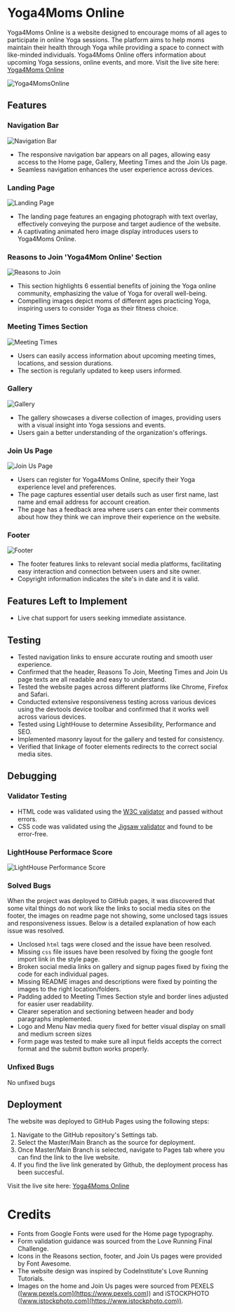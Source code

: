 # Yoga4Moms Online

Yoga4Moms Online is a website designed to encourage moms of all ages to participate in online Yoga sessions. The platform aims to help moms maintain their health through Yoga while providing a space to connect with like-minded individuals. Yoga4Moms Online offers information about upcoming Yoga sessions, online events, and more.
Visit the live site here: [Yoga4Moms Online](https://irishcoders.github.io/yogamomsonline/)

![Yoga4MomsOnline](assets/images/doc/yoga4mompage.png)

## Features

### Navigation Bar

![Navigation Bar](assets/images/doc/y4m_navbar.png)

- The responsive navigation bar appears on all pages, allowing easy access to the Home page, Gallery, Meeting Times and the Join Us page.
- Seamless navigation enhances the user experience across devices.

### Landing Page

![Landing Page](assets/images/doc/y4mlanding_mark.png)

- The landing page features an engaging photograph with text overlay, effectively conveying the purpose and target audience of the website.
- A captivating animated hero image display introduces users to Yoga4Moms Online.

### Reasons to Join 'Yoga4Mom Online' Section

![Reasons to Join](assets/images/doc/y4mreasons_section.png)

- This section highlights 6 essential benefits of joining the Yoga online community, emphasizing the value of Yoga for overall well-being.
- Compelling images depict moms of different ages practicing Yoga, inspiring users to consider Yoga as their fitness choice.

### Meeting Times Section

![Meeting Times](assets/images/doc/y4m_meetingsection.png)

- Users can easily access information about upcoming meeting times, locations, and session durations.
- The section is regularly updated to keep users informed.

### Gallery

![Gallery](assets/images/doc/y4m_gallery.png)

- The gallery showcases a diverse collection of images, providing users with a visual insight into Yoga sessions and events.
- Users gain a better understanding of the organization's offerings.

### Join Us Page

![Join Us Page](assets/images/doc/y4m_join_us.png)

- Users can register for Yoga4Moms Online, specify their Yoga experience level and preferences.
- The page captures essential user details such as user first name, last name and email address for account creation.
- The page has a feedback area where users can enter their comments about how they think we can improve their experience on the website.

### Footer

![Footer](assets/images/doc/y4m_footer.png)

- The footer features links to relevant social media platforms, facilitating easy interaction and connection between users and site owner.
- Copyright information indicates the site's in date and it is valid.

## Features Left to Implement

- Live chat support for users seeking immediate assistance.

## Testing

- Tested navigation links to ensure accurate routing and smooth user experience.
- Confirmed that the header, Reasons To Join, Meeting Times and Join Us page texts are all readable and easy to understand.
- Tested the website pages across different platforms like Chrome, Firefox and Safari.
- Conducted extensive responsiveness testing across various devices using the devtools device toolbar and confirmed that it works well across various devices.
- Tested using LightHouse to determine Assesibility, Performance and SEO.
- Implemented masonry layout for the gallery and tested for consistency.
- Verified that linkage of footer elements redirects to the correct social media sites.

## Debugging

### Validator Testing

- HTML code was validated using the [W3C validator](<https://validator.w3.org/nu/#textarea>) and passed without errors.
- CSS code was validated using the [Jigsaw validator](<https://jigsaw.w3.org/css-validator/validator>) and found to be error-free.

### LightHouse Performace Score

![LightHouse Performance Score](assets/images/doc/y4m_lighthouse.png)

### Solved Bugs

When the project was deployed to GitHub pages, it was discovered that some vital things do not work like the links to social media sites on the footer, the images on readme page not showing, some unclosed tags issues and responsiveness issues. Below is a detailed explanation of how each issue was resolved.

- Unclosed `html` tags were closed and the issue have been resolved.
- Missing `css` file issues have been resolved by fixing the google font import link in the style page.
- Broken social media links on gallery and signup pages fixed by fixing the code for each individual pages.
- Missing README images and descriptions were fixed by pointing the images to the right location/folders.
- Padding added to Meeting Times Section style and border lines adjusted for easier user readability.
- Clearer seperation and sectioning between header and body paragraphs implemented.
- Logo and Menu Nav media query fixed for better visual display on small and medium screen sizes
- Form page was tested to make sure all input fields accepts the correct format and the submit button works properly.
  
### Unfixed Bugs

No unfixed bugs

## Deployment

  The website was deployed to GitHub Pages using the following steps:

  1. Navigate to the GitHub repository's Settings tab.
  2. Select the Master/Main Branch as the source for deployment.
  3. Once Master/Main Branch is selected, navigate to Pages tab where you can find the link to the live website.
  4. If you find the live link generated by Github, the deployment process has been succesful.

Visit the live site here: [Yoga4Moms Online](https://irishcoders.github.io/yogamomsonline/)

# Credits

- Fonts from Google Fonts were used for the Home page typography.
- Form validation guidance was sourced from the Love Running Final Challenge.
- Icons in the Reasons section, footer, and Join Us pages were provided by Font Awesome.
- The website design was inspired by CodeInstitute's Love Running Tutorials.
- Images on the home and Join Us pages were sourced from PEXELS ([www.pexels.com](<https://www.pexels.com>)) and iSTOCKPHOTO ([www.istockphoto.com](https://www.istockphoto.com)).
